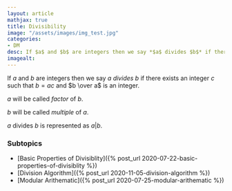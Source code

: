 ```yaml
---
layout: article
mathjax: true
title: Divisibility
image: "/assets/images/img_test.jpg"
categories:
- DM
desc: If $a$ and $b$ are integers then we say *$a$ divides $b$* if there exists an integer $c$ such that $b=ac$ and $b \over a$ is an integer. 
imagealt: 
---
```


If $a$ and $b$ are integers then we say *$a$ divides $b$* if there exists an integer $c$ such that $b=ac$ and $b \over a$ is an integer.


































































































































































































































































































































































$a$ will be called *factor* of $b$.

































































































































































































































































































































































$b$ will be called *multiple* of $a$.


































































































































































































































































































































































$a$ divides $b$ is represented as $a | b$.


































































































































































































































































































































































### Subtopics
- [Basic Properties of Divisiblity]({% post_url 2020-07-22-basic-properties-of-divisiblity %})
- [Division Algorithm]({% post_url 2020-11-05-division-algorithm %})
- [Modular Arithematic]({% post_url 2020-07-25-modular-arithematic %})